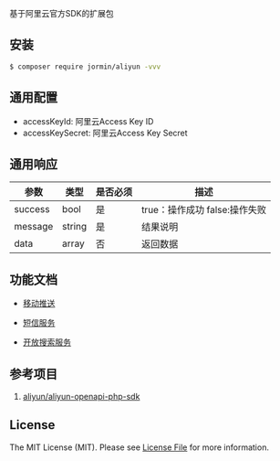 基于阿里云官方SDK的扩展包

## 安装

``` bash
$ composer require jormin/aliyun -vvv
```

## 通用配置

 - accessKeyId: 阿里云Access Key ID
 - accessKeySecret: 阿里云Access Key Secret

## 通用响应

| 参数  | 类型  | 是否必须  | 描述  |
| ------------ | ------------ | ------------ | ------------ |
| success| bool | 是 | true：操作成功 false:操作失败 |
| message | string | 是 | 结果说明 |
| data | array | 否 | 返回数据 |


## 功能文档

- [移动推送](doc/push.md)

- [短信服务](doc/sms.md)

- [开放搜索服务](doc/open-search.md)

## 参考项目

1. [aliyun/aliyun-openapi-php-sdk](https://github.com/aliyun/aliyun-openapi-php-sdk?spm=a2c4g.11186623.2.3.cScbtO)

## License

The MIT License (MIT). Please see [License File](LICENSE.md) for more information.
